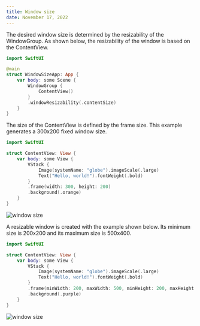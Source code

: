 ```yaml
---
title: Window size
date: November 17, 2022
---
```


The desired window size is determined by the resizability of the WindowGroup. As shown below, the resizability of the window is based on the ContentView.

```swift
import SwiftUI

@main
struct WindowSizeApp: App {
    var body: some Scene {
        WindowGroup {
            ContentView()
        }
        .windowResizability(.contentSize)
    }
}
```

The size of the ContentView is defined by the frame size. This example generates a 300x200 fixed window size.

```swift
import SwiftUI

struct ContentView: View {
    var body: some View {
        VStack {
            Image(systemName: "globe").imageScale(.large)
            Text("Hello, world!").fontWeight(.bold)
        }
        .frame(width: 300, height: 200)
        .background(.orange)
    }
}
```

<p><img src="../img/window-size1.png" style="max-width:300px;" alt="window size"></p>

A resizable window is created with the example shown below. Its minimum size is 200x200 and its maximum size is 500x400.

```swift
import SwiftUI

struct ContentView: View {
    var body: some View {
        VStack {
            Image(systemName: "globe").imageScale(.large)
            Text("Hello, world!").fontWeight(.bold)
        }
        .frame(minWidth: 200, maxWidth: 500, minHeight: 200, maxHeight: 400)
        .background(.purple)
    }
}
```

<p><img src="../img/window-size2.png" style="max-width:500px;" alt="window size"></p>
